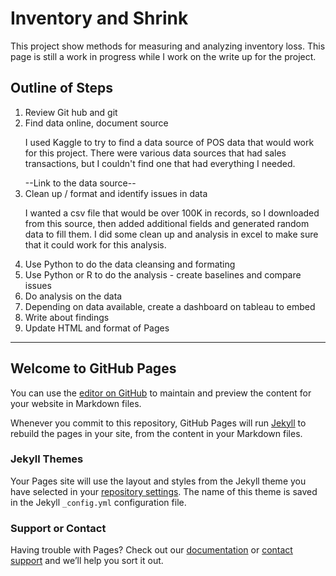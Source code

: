 <h1>Inventory and Shrink</h1>

This project show methods for measuring and analyzing inventory loss. This page is still a work in progress while I work on the write up for the project. 


<h2> Outline of Steps </h2>
<ol>
  <li> Review Git hub and git</li>
  <li> Find data online, document source </li>
    <p>I used Kaggle to try to find a data source of POS data that would work for this project. There were various data sources that had sales transactions, but I couldn't find one that had everything I needed.  </p>
  --Link to the data source--
  <li> Clean up / format and identify issues in data </li>
 <p> I wanted a csv file that would be over 100K in records, so I downloaded from this source, then added additional fields and generated random data to fill them. I did some clean up and analysis in excel to make sure that it could work for this analysis. </p>
  <li> Use Python to do the data cleansing and formating </li>
  <li> Use Python or R to do the analysis - create baselines and compare issues </li>
  <li> Do analysis on the data </li>
  <li> Depending on data available, create a dashboard on tableau to embed </li>
  <li> Write about findings </li>
  <li> Update HTML and format of Pages </li>
  </ol>


  -------------------------------------------------------------------------------------------------------------------------------------------------------------
  
  
  ## Welcome to GitHub Pages

You can use the [editor on GitHub](https://github.com/KristinNLynch/WorkinProgress/edit/gh-pages/index.md) to maintain and preview the content for your website in Markdown files.

Whenever you commit to this repository, GitHub Pages will run [Jekyll](https://jekyllrb.com/) to rebuild the pages in your site, from the content in your Markdown files.


### Jekyll Themes

Your Pages site will use the layout and styles from the Jekyll theme you have selected in your [repository settings](https://github.com/KristinNLynch/WorkinProgress/settings/pages). The name of this theme is saved in the Jekyll `_config.yml` configuration file.

### Support or Contact

Having trouble with Pages? Check out our [documentation](https://docs.github.com/categories/github-pages-basics/) or [contact support](https://support.github.com/contact) and we’ll help you sort it out.
